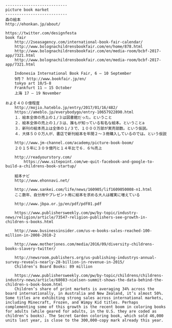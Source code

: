 	---------------------------
	picture book market
	---------------------------
	森の絵本
	http://ehonkan.jp/about/

	https://twitter.com/designfesta
	book fair
		http://2seasagency.com/international-book-fair-calendar/
		http://www.bolognachildrensbookfair.com/en/home/878.html
		http://www.bolognachildrensbookfair.com/en/media-room/bcbf-2017-app/7321.html
		http://www.bolognachildrensbookfair.com/en/media-room/bcbf-2017-app/7321.html

		Indonesia International Book Fair, 6 – 10 September
		9月？ http://www.bookfair.jp/en/
		tokyo art 10/5-8
		Frankfurt 11 – 15 October
		上海 17 – 19 November

	およそ４００億程度
		http://mojio.hateblo.jp/entry/2017/01/16/482/
		https://ameblo.jp/everybodygo/entry-10657922890.html
		１．絵本全体の売上の１/３は図書館だった。ということ
		２．絵本全体の売上の１/３は、誰もが知っている有名な絵本。ということa
		３．新刊の絵本売上は全体の１/３で、１０００万部が実売部数。という仮説。
		４．大体５００万人が、書店で新刊絵本を年間２～３冊購入しているのでは。という仮説

		http://www.jm-channel.com/academy/picture-book-boom/
		２０１５年に３０９億円と１４年比で６．６％売上

		http://readyourstory.com/
			https://www.sitepoint.com/we-quit-facebook-and-google-to-build-a-childrens-book-startup/

		絵本ナビ
		http://www.ehonnavi.net/

		http://www.sankei.com/life/news/160905/lif1609050008-n1.html
		ここ数年、自分用やプレゼント用に絵本を求める大人は確実に増えている

		http://www.jbpa.or.jp/en/pdf/pdf01.pdf

		https://www.publishersweekly.com/pw/by-topic/industry-news/religion/article/73547-religion-publishers-see-growth-in-children-s-books.html

		http://www.businessinsider.com/us-e-books-sales-reached-100-million-in-2008-2010-2

		http://www.motherjones.com/media/2016/09/diversity-childrens-books-slavery-twitter/

		http://newsroom.publishers.org/us-publishing-industrys-annual-survey-reveals-nearly-28-billion-in-revenue-in-2015/
		Children’s Board Books: 89 million

		https://www.publishersweekly.com/pw/by-topic/childrens/childrens-industry-news/article/68083-nielsen-summit-shows-the-data-behind-the-children-s-book-boom.html
		Children’s share of print markets is averaging 34% across the board internationally, in Australia and New Zealand, it’s almost 50%. Some titles are exhibiting strong sales across international markets, including Minecraft, Frozen, and Wimpy Kid titles. Perhaps complementing some of this growth is the recent boom in coloring books for adults (while geared for adults, in the U.S. they are coded as children’s books). The Secret Garden coloring book, which sold 46,000 units last year, is close to the 300,000-copy mark already this year.
